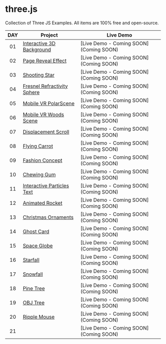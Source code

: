 # three.js
Collection of Three JS Examples. All items are 100% free and open-source.

|  DAY  | Project | Live Demo |
| :-: | --------------------------------------------------------------------------------------------------------------------------- | --------------------------------------------------------------------------------- |
| 01  | [Interactive 3D Background](https://github.com/JMBoulos12/threejs/tree/main/interactive-3d-background) | [Live Demo - Coming SOON](Coming SOON) |
| 02  | [Page Reveal Effect](https://github.com/JMBoulos12/threejs/tree/main/page-reveal-effect) | [Live Demo - Coming SOON](Coming SOON) |
| 03  | [Shooting Star](https://github.com/JMBoulos12/threejs/tree/main/shooting-star) | [Live Demo - Coming SOON](Coming SOON) |
| 04  | [Fresnel Refractivity Sphere](https://github.com/JMBoulos12/threejs/tree/main/fresnel-refractivity-sphere) | [Live Demo - Coming SOON](Coming SOON) |
| 05  | [Mobile VR PolarScene](https://github.com/JMBoulos12/threejs/tree/main/mobile-vr-polarScene) | [Live Demo - Coming SOON](Coming SOON) |
| 06  | [Mobile VR Woods Scene](https://github.com/JMBoulos12/threejs/tree/main/mobile-vr-woods-scene) | [Live Demo - Coming SOON](Coming SOON) |
| 07  | [Displacement Scroll](https://github.com/JMBoulos12/threejs/tree/main/displacement-scroll) | [Live Demo - Coming SOON](Coming SOON) |
| 08  | [Flying Carrot](https://github.com/JMBoulos12/threejs/tree/main/flying-carrot) | [Live Demo - Coming SOON](Coming SOON) |
| 09  | [Fashion Concept](https://github.com/JMBoulos12/threejs/tree/main/fashion-concept) | [Live Demo - Coming SOON](Coming SOON) |
| 10  | [Chewing Gum](https://github.com/JMBoulos12/threejs/tree/main/chewing-gum) | [Live Demo - Coming SOON](Coming SOON) |
| 11  | [Interactive Particles Text](https://github.com/JMBoulos12/threejs/tree/main/interactive-articles-texts) | [Live Demo - Coming SOON](Coming SOON) |
| 12  | [Animated Rocket](https://github.com/JMBoulos12/threejs/tree/main/animated-rocket) | [Live Demo - Coming SOON](Coming SOON) |
| 13  | [Christmas Ornaments](https://github.com/JMBoulos12/threejs/tree/main/christmas-ornaments) | [Live Demo - Coming SOON](Coming SOON) |
| 14  | [Ghost Card](https://github.com/JMBoulos12/threejs/tree/main/ghost-card) | [Live Demo - Coming SOON](Coming SOON) |
| 15  | [Space Globe](https://github.com/JMBoulos12/threejs/tree/main/space-globe) | [Live Demo - Coming SOON](Coming SOON) |
| 16  | [Starfall](https://github.com/JMBoulos12/threejs/tree/main/starfall) | [Live Demo - Coming SOON](Coming SOON) |
| 17  | [Snowfall](https://github.com/JMBoulos12/threejs/tree/main/snowfall) | [Live Demo - Coming SOON](Coming SOON) |
| 18  | [Pine Tree](https://github.com/JMBoulos12/threejs/tree/main/pine-tree) | [Live Demo - Coming SOON](Coming SOON) |
| 19  | [OBJ Tree](https://github.com/JMBoulos12/threejs/tree/main/obj-tree) | [Live Demo - Coming SOON](Coming SOON) |
| 20  | [Ripple Mouse](https://github.com/JMBoulos12/threejs/tree/main/ripple-mouse) | [Live Demo - Coming SOON](Coming SOON) |
| 21  | []() | [Live Demo - Coming SOON](Coming SOON) |
